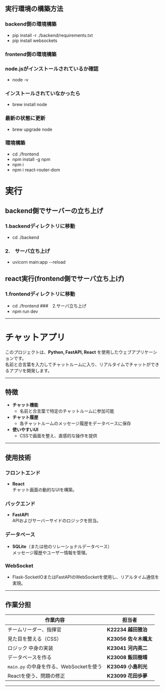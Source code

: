 ## 実行環境の構築方法
### backend側の環境構築
  - pip install -r ./backend/requirements.txt
  - pip install websockets

### frontend側の環境構築
### node.jsがインストールされているか確認
  - node -v
### インストールされていなかったら
  - brew install node

### 最新の状態に更新
  - brew upgrade node

### 環境構築
  - cd ./frontend
  - npm install -g npm
  - npm i
  - npm i react-router-dom

# 実行
## backend側でサーバーの立ち上げ
### 1.backendディレクトリに移動
  - cd ./backend 
### 2.　サーバ立ち上げ
  - uvicorn main:app --reload
## react実行(frontend側でサーバ立ち上げ)
### 1.frontendディレクトリに移動
  - cd ./frontend 
###　2.サーバ立ち上げ
  - npm run dev

----------------------------------------------------

# チャットアプリ

このプロジェクトは、**Python, FastAPI, React** を使用したウェブアプリケーションです。  
名前と合言葉を入力してチャットルームに入り、リアルタイムでチャットができるアプリを開発します。

---

## 特徴
- **チャット機能**  
  - 名前と合言葉で特定のチャットルームに参加可能
- **チャット履歴**  
  - 各チャットルームのメッセージ履歴をデータベースに保存
- **使いやすいUI**  
  - CSSで画面を整え、直感的な操作を提供

---

## 使用技術
### フロントエンド
- **React**  
  チャット画面の動的なUIを構築。

### バックエンド
- **FastAPI**  
  APIおよびサーバーサイドのロジックを担当。

### データベース
- **SQLite**（または他のリレーショナルデータベース）  
  メッセージ履歴やユーザー情報を管理。

### WebSocket
- Flask-SocketIOまたはFastAPIのWebSocketを使用し、リアルタイム通信を実現。

---

## 作業分担
| 作業内容                         | 担当者               |
|----------------------------------|----------------------|
| チームリーダー、指揮官            | **K22234 越田雅治** |
| 見た目を整える（CSS）            | **K23056 佐々木颯太** |
| ロジック 中身の実装               | **K23041 河内英二**   |
| データベースを作る               | **K23008 飯田樹靖**   |
| `main.py` の中身を作る、WebSocketを使う | **K23049 小島利光**   |
| Reactを使う、問題の修正           | **K23099 花田歩夢**   |

---
